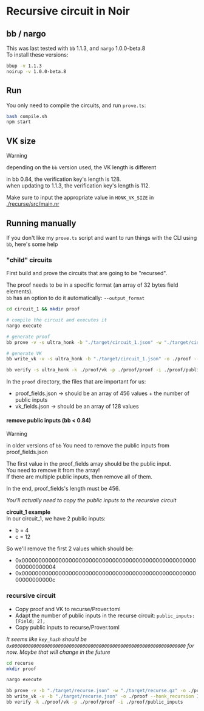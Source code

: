 # Recursive circuit in Noir

## bb / nargo

This was last tested with `bb` 1.1.3, and `nargo` 1.0.0-beta.8  
To install these versions:

```bash
bbup -v 1.1.3
noirup -v 1.0.0-beta.8
```

## Run

You only need to compile the circuits, and run `prove.ts`:

```bash
bash compile.sh
npm start
```

## VK size

> [!WARNING]
> depending on the `bb` version used, the VK length is different

in bb 0.84, the verification key's length is 128.  
when updating to 1.1.3, the verification key's length is 112.

Make sure to input the appropriate value in `HONK_VK_SIZE` in [./recurse/src/main.nr](./recurse/src/main.nr)

## Running manually

If you don't like my `prove.ts` script and want to run things with the CLI using `bb`, here's some help

### "child" circuits

First build and prove the circuits that are going to be "recursed".

The proof needs to be in a specific format (an array of 32 bytes field elements).  
`bb` has an option to do it automatically: `--output_format`

```bash
cd circuit_1 && mkdir proof

# compile the circuit and executes it
nargo execute

# generate proof
bb prove -v -s ultra_honk -b "./target/circuit_1.json" -w "./target/circuit_1.gz" -o ./proof --output_format bytes_and_fields --honk_recursion 1 --recursive --init_kzg_accumulator

# generate VK
bb write_vk -v -s ultra_honk -b "./target/circuit_1.json" -o ./proof --output_format bytes_and_fields --honk_recursion 1 --init_kzg_accumulator

bb verify -s ultra_honk -k ./proof/vk -p ./proof/proof -i ./proof/public_inputs
```

In the `proof` directory, the files that are important for us:

- proof_fields.json -> should be an array of 456 values + the number of public inputs
- vk_fields.json -> should be an array of 128 values

#### remove public inputs (bb < 0.84)

> [!WARNING]
> in older versions of `bb`
> You need to remove the public inputs from proof_fields.json

The first value in the proof_fields array should be the public input.  
You need to remove it from the array!  
If there are multiple public inputs, then remove all of them.

In the end, proof_fields's length must be 456.

_You'll actually need to copy the public inputs to the recursive circuit_

**circuit_1 example**  
In our circuit_1, we have 2 public inputs:

- b = 4
- c = 12

So we'll remove the first 2 values which should be:

- 0x0000000000000000000000000000000000000000000000000000000000000004
- 0x000000000000000000000000000000000000000000000000000000000000000c

### recursive circuit

- Copy proof and VK to recurse/Prover.toml
- Adapt the number of public inputs in the recurse circuit: `public_inputs: [Field; 2],`
- Copy public inputs to recurse/Prover.toml

_It seems like `key_hash` should be `0x0000000000000000000000000000000000000000000000000000000000000000` for now. Maybe that will change in the future_

```bash
cd recurse
mkdir proof

nargo execute

bb prove -v -b "./target/recurse.json" -w "./target/recurse.gz" -o ./proof --recursive
bb write_vk -v -b "./target/recurse.json" -o ./proof --honk_recursion 1
bb verify -k ./proof/vk -p ./proof/proof -i ./proof/public_inputs
```

